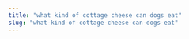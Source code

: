 ```yaml
---
title: "what kind of cottage cheese can dogs eat"
slug: "what-kind-of-cottage-cheese-can-dogs-eat"
---
```


